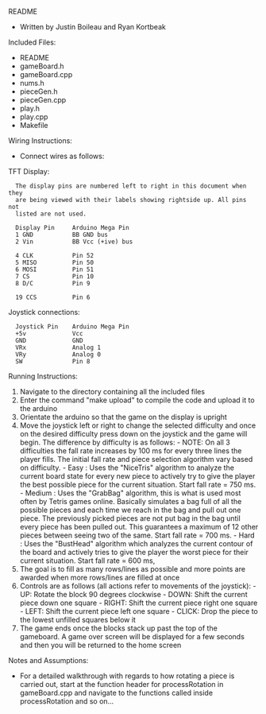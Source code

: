README

 - Written by Justin Boileau and Ryan Kortbeak

Included Files:
  * README
  * gameBoard.h
  * gameBoard.cpp
  * nums.h
  * pieceGen.h
  * pieceGen.cpp
  * play.h
  * play.cpp
  * Makefile

Wiring Instructions:
  * Connect wires as follows:

  TFT Display:

      The display pins are numbered left to right in this document when they
      are being viewed with their labels showing rightside up. All pins not
      listed are not used.

      Display Pin     Arduino Mega Pin
      1 GND           BB GND bus
      2 Vin           BB Vcc (+ive) bus

      4 CLK           Pin 52
      5 MISO          Pin 50
      6 MOSI          Pin 51
      7 CS            Pin 10
      8 D/C           Pin 9

      19 CCS          Pin 6

  Joystick connections:

      Joystick Pin    Arduino Mega Pin
      +5v             Vcc
      GND             GND
      VRx             Analog 1
      VRy             Analog 0
      SW              Pin 8

Running Instructions:
  1) Navigate to the directory containing all the included files
  2) Enter the command "make upload" to compile the code and upload it to
  the arduino
  3) Orientate the arduino so that the game on the display is upright
  4) Move the joystick left or right to change the selected difficulty and once
  on the desired difficulty press down on the joystick and the game will begin.
  The difference by difficulty is as follows:
    - NOTE: On all 3 difficulties the fall rate increases by 100 ms for every
    three lines the player fills. The initial fall rate and piece selection
    algorithm vary based on difficulty.
    - Easy : Uses the "NiceTris" algorithm to analyze the current board state
    for every new piece to actively try to give the player the best possible
    piece for the current situation. Start fall rate = 750 ms.
    - Medium : Uses the "GrabBag" algorithm, this is what is used most often
    by Tetris games online. Basically simulates a bag full of all the possible
    pieces and each time we reach in the bag and pull out one piece. The
    previously picked pieces are not put bag in the bag until every piece has
    been pulled out. This guarantees a maximum of 12 other pieces between
    seeing two of the same. Start fall rate = 700 ms.
    - Hard : Uses the "BustHead" algorithm which analyzes the current contour
    of the board and actively tries to give the player the worst piece for
    their current situation. Start fall rate = 600 ms,
  5) The goal is to fill as many rows/lines as possible and more points are
  awarded when more rows/lines are filled at once
  7) Controls are as follows (all actions refer to movements of the joystick):
    - UP: Rotate the block 90 degrees clockwise
    - DOWN: Shift the current piece down one square
    - RIGHT: Shift the current piece right one square
    - LEFT: Shift the current piece left one square
    - CLICK: Drop the piece to the lowest unfilled squares below it
  8) The game ends once the blocks stack up past the top of the gameboard. A
  game over screen will be displayed for a few seconds and then you will be
  returned to the home screen

Notes and Assumptions:
  * For a detailed walkthrough with regards to how rotating a piece is carried
  out, start at the function header for processRotation in gameBoard.cpp and
  navigate to the functions called inside processRotation and so on...
